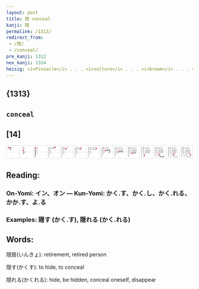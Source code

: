 ```yaml
---
layout: post
title: 隠 conceal
kanji: 隠
permalink: /1313/
redirect_from:
 - /隠/
 - /conceal/
pre_kanji: 1312
nex_kanji: 1314
heisig: <i>Pinnacle</i> . . . <i>vulture</i> . . . <i>broom</i> . . . <i>heart</i>. Compare the element sat the right to the kanji for <i>calm</i> (Frame 1230).
---
```


## {1313}

## `conceal`

## [14]

<div class="stroke"><img src="../images/E99AA0.png" /></div>

## Reading:

### On-Yomi: イン、オン &mdash; Kun-Yomi: かく.す、かく.し、かく.れる、かか.す、よ.る

### Examples: 隠す (かく.す), 隠れる (かく.れる)

## Words:

隠居(いんきょ): retirement, retired person

隠す(かくす): to hide, to conceal

隠れる(かくれる): hide, be hidden, conceal oneself, disappear
